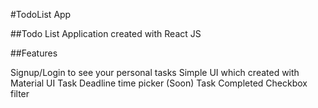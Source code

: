 #TodoList App


##Todo List Application created with React JS

##Features

Signup/Login to see your personal tasks
Simple UI which created with Material UI
Task Deadline time picker (Soon)
Task Completed Checkbox filter